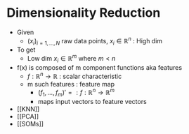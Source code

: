 # Dimensionality Reduction
- Given 
	- $(x_i)_{i = 1, …,N}$ raw data points, $x_i \in \mathbb{R}^n$ : High dim
- To get
	- Low dim $x_i \in \mathbb{R}^m$ where $m <n$ 
- f(x) is composed of m component functions aka features
	- $f: \mathbb{R}^n \rightarrow \mathbb{R}$ : scalar characteristic
	- m such features : feature map
		- $(f_1 , …, f_m)' =: f : \mathbb{R}^n \rightarrow \mathbb{R}^m$
		- maps input vectors to feature vectors
- [[KNN]]
- [[PCA]]
- [[SOMs]]